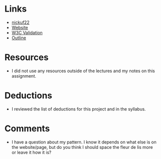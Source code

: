 # Links
- [nickuf22](https://github.com/nickuf22/project_final2_uptgrow_nicholas.git)
- [Website](http://nicholasuptgrow.com/project_final2_uptgrow_nicholas/)
- [W3C Validation](https://validator.w3.org/nu/?doc=http%3A%2F%2Fnicholasuptgrow.com%2Fproject_final2_uptgrow_nicholas%2F)
- [Outline](https://gsnedders.html5.org/outliner/process.py?url=http%3A%2F%2Fnicholasuptgrow.com%2Fproject_final2_uptgrow_nicholas%2F)

# Resources
- I did not use any resources outside of the lectures and my notes on this assignment.

# Deductions
- I reviewed the list of deductions for this project and in the syllabus.

# Comments
* I have a question about my pattern. I know it depends on what else is on the website/page, but do you think I should space the fleur de lis more or leave it how it is?

